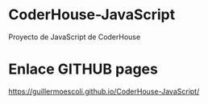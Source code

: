 # CoderHouse-JavaScript
Proyecto de JavaScript de CoderHouse

# Enlace GITHUB pages
https://guillermoescoli.github.io/CoderHouse-JavaScript/
